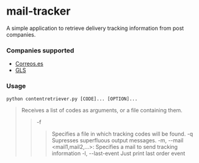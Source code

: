 # mail-tracker

A simple application to retrieve delivery tracking information from post companies.

### Companies supported
* [Correos.es](http://www.correos.es)
* [GLS](https://www.gls-group.eu)

### Usage
    python contentretriever.py [CODE]... [OPTION]...

>Receives a list of codes as arguments, or a file containing them.
>> -f <file>
>>> Specifies a file in which tracking codes will be found.
>> -q
>>> Supresses superfluous output messages.
>> -m, --mail <mail1,mail2,...>:
>>> Specifies a mail to send tracking information
>> -l, --last-event
>>> Just print last order event